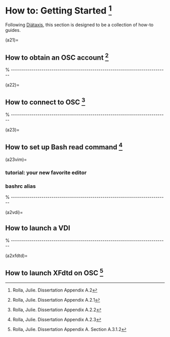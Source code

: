 # How to: Getting Started  [^f1]

Following [Diátaxis](https://diataxis.fr/how-to-guides/), this section is
designed to be a collection of how-to guides.

(a21)=

## How to obtain an OSC account [^f2]

<!-- The commercial antenna simulation software that we use (XFdtd) is installed on -->
<!-- OSC. If you are associated with the Ohio State University, you can email or talk -->
<!-- to Dr. [Connolly](mailto:connolly@physics.osu.edu) to obtain an Ohio Supercomputer -->
<!-- Center (OSC) account. Please include the following information in your email: -->
<!--  -->
<!-- - Your first and last name -->
<!-- - Your date of birth -->
<!-- - Your e-mail address -->
<!-- - Your phone number -->
<!--  -->
<!-- Once you request access, you'll receive an email stating you've been invited to -->
<!-- join the project, `PAS1960` (Our project space on OSC is at -->
<!-- `/fs/ess/PAS1960`). You can then follow the link provided in the email to -->
<!-- register your account. -->
<!-- If you don't already have an OSC account, you'll also receive an email telling -->
<!-- you that a request has been made on your behalf, and it will ask you to verify -->
<!-- your email address. -->
<!--  -->
<!-- You should also ask Dr. Connolly to add you to our {ref}`XFdtd <a2xfdtd>` -->
<!-- license. Please fill out the -->
<!-- {download}`OSC Software License Agreement form <osc_sla.pdf>` and email it to -->
<!-- Dr. Connolly. -->

% -----------------------------------------------------------------------------

(a22)=

## How to connect to OSC [^f3]

<!-- If you're running Windows {strike}`consider getting an operating system that -->
<!-- doesn't suck`, you will need to set up Bash to work on Windows first. -->
<!--  -->
<!-- ```{eval-rst} -->
<!-- ..  todo:: -->
<!--  -->
<!--     how to set up Bash on Windows? -->
<!-- ``` -->
<!--  -->
<!-- If you're running macOS or Linux, simply open the terminal application and type -->
<!-- the following command to "ssh into OSC": -->
<!--  -->
<!-- ```Bash -->
<!-- ssh -XY your_username@pitzer.osc.edu -->
<!-- ``` -->
<!--  -->
<!-- This will let you access OSC's [Pitzer cluster](https://www.osc.edu/resources/technical_support/supercomputers/pitzer). -->
<!-- Alternatively, you could access the [Owens cluster](https://www.osc.edu/resources/technical_support/supercomputers/owens) through -->
<!--  -->
<!-- ```Bash -->
<!-- ssh your_username@owens.osc.edu -->
<!-- ``` -->
<!--  -->
<!-- (`-XY` is an `option` of the command `ssh`; more on this [here](https://www.microfocus.com/documentation/rsit-server-client-unix/8-4-0/unix-guide/ssh_options_ap.html).) -->
<!-- Note that the terminal is not going to display your password as you type it, -->
<!-- it is not going to even show hints on how many characters you have entered, -->
<!-- such as `****`. -->
<!--  -->
<!-- To cancel logging into OSC, press the keys {kbd}`Control` + {kbd}`c` -->
<!--  -->
<!-- Once you are in, you may close the connection to OSC with {kbd}`Control` + -->
<!-- {kbd}`d` -->

% -----------------------------------------------------------------------------

(a23)=

## How to set up Bash read command [^f4]

<!-- Once you are on OSC, you may want to proceed to set up your `.bashrc` file. -->
<!--  -->
<!-- To do so, `cd` (change directory) to your home directory if you are not -->
<!-- already there: -->
<!--  -->
<!-- ```Bash -->
<!-- cd ~ -->
<!-- ``` -->
<!--  -->
<!-- Here you may wish to also print out where your home directory is with the -->
<!-- command `pwd` (print working directory), which is most likely going to be -->
<!-- `/users/PAS1960/your_username`. -->
<!--  -->
<!-- If you now list `a`ll files in your home directory through `ls -a`, -->
<!-- you should see a Bash read command file, or `.bashrc` (but worry not if it is -->
<!-- not there). Basically, this is a Bash script that a computer runs every time you -->
<!-- open up the terminal if you are using Bash. -->
<!--  -->
<!-- :::{note} -->
<!-- If you are somehow using other "shells" to interact with the operating -->
<!-- system, for example *zsh*, then you would have a corresponding `.zshrc` -->
<!-- file. -->
<!-- ::: -->

(a23vim)=

### tutorial: your new favorite editor

<!-- In the terminal, open or create your own `.bashrc` using the text editor -->
<!-- *Vim* through -->
<!--  -->
<!-- ```Bash -->
<!-- vim ~/.bashrc -->
<!-- ``` -->
<!--  -->
<!-- If this is your first time using Bash and Vim, congratulations, you are now -->
<!-- editing your first ever Bash script, a widely used scripting language, via [a -->
<!-- widely used editor](https://www.vim.org/), and the first thing you will notice -->
<!-- is that you can't actually type anything; you probably can't even `q`uit the -->
<!-- editor to go back to the terminal window; incidentally, this has over the years -->
<!-- become a meme among Vim users. That you can't type as you normally could is -->
<!-- because you are in what is known as the `normal` mode.  Hit {kbd}`i` to get -->
<!-- into `insert` mode; you should see **-- INSERT --** in the bottom left corner. -->
<!-- Now, you will be able to type normally. To exit the `insert` mode, press -->
<!-- {kbd}`esc` on your keyboard, and you will be back in the `normal` mode. In -->
<!-- `normal` mode, hit {kbd}`:+w+q+Enter` to save what you typed and quit; -->
<!-- alternatively, hit {kbd}`:+q+!+Enter` to force quit Vim without saving. -->
<!--  -->
<!-- Now that you have started using Vim, you might want to check out the offline -->
<!-- tutorial by typing `vimtutor` in the terminal. For more advanced [tips and -->
<!-- tricks](https://www.youtube.com/watch?v=bQfFvExpZDU) to speed up your typing, -->
<!-- you are also encouraged to watch [tutorials](https://www.youtube.com/watch?v=qZO9A5F6BZs&t=504s) on the internet. -->
<!--  -->
<!-- :::{warning} -->
<!-- In two months it will start feeling painful whenever you *cannot* use Vim. -->
<!-- ::: -->

### bashrc alias

<!-- You can put any alias to commands in `.bashrc` and the computer will -->
<!-- automatically follow these abbreviations each time you open a new terminal -->
<!-- window. For example, suppose you don't want to have to type out -->
<!--  -->
<!-- ```Bash -->
<!-- cd /fs/ess/PAS1960/GENETIS_HPol/Evolutionary_loop -->
<!-- ``` -->
<!--  -->
<!-- In order to go to the `GENETIS_HPol` workspace, you could set up an `alias`: -->
<!--  -->
<!-- 1. Open up `.bashrc` again using Vim. -->
<!--  -->
<!-- 2. In **--Insert--** mode, enter -->
<!--  -->
<!--    ```Bash -->
<!--    alias hpol='/fs/ess/PAS1960/GENETIS_HPol/Evolutionary_loop' -->
<!--    ``` -->
<!--  -->
<!-- 3. Save the above change and quit Vim through {kbd}`:+w+q`. -->
<!--  -->
<!-- 4. In the terminal, enter `source ~/.bashrc` for the `alias` to take -->
<!--    effect. Alternatively, you could close the terminal window and open up -->
<!--    a new one (`.bashrc` is automatically sourced when a new terminal is -->
<!--    opened). -->
<!--  -->
<!-- 5. Now, after the newly edited `.bashrc` is `sourced`, instead of typing -->
<!--    `cd /fs/ess/PAS1960/GENETIS_HPol/Evolutionary_loop`, you could simply use -->
<!--    `hpol` to get to the desired directory! -->
<!--  -->
<!-- ### our bashrc -->
<!--  -->
<!-- The following is the `.bashrc` used by the OSU GENETIS team. -->
<!-- Note that this specific `.bashrc` is for OSU Connolly group members and will -->
<!-- not work if you do not have access to the PAS1960 project space. -->
<!--  -->
<!-- ```{eval-rst} -->
<!-- ..  todo:: -->
<!--  -->
<!--     * Check if ``.bashrc`` is still up-to-date -->
<!-- ``` -->
<!--  -->
<!-- ```Bash -->
<!-- # .bashrc -->
<!-- #  Source global definitions -->
<!-- if [ -f /etc/bashrc ]; then -->
<!--     . /etc/bashrc -->
<!-- fi -->
<!--  -->
<!-- #For GENETIS -->
<!-- module load gnu/7.3.0 -->
<!-- module load mvapich2/2.3 -->
<!-- module load fftw3 -->
<!-- module load python/3.6-conda5.2 -->
<!-- module load cmake -->
<!-- export CC=`which gcc` -->
<!-- export CXX=`which g++` -->
<!--  -->
<!-- #For running ARASim -->
<!-- source /cvmfs/ara.opensciencegrid.org/v2.0.0/centos7/setup.sh -->
<!-- source /fs/project/PAS0654/BiconeEvolutionOSC/new_root/new_root_setup.sh -->
<!--  -->
<!-- #Bicone GENETIS directory shortcut alias to PAS1960 -->
<!-- alias GE60='cd /fs/ess/PAS1960/BiconeEvolutionOSC/BiconeEvolution/\ -->
<!-- current_antenna_evo_build/XF_Loop/Evolutionary_Loop/' -->
<!-- ``` -->

% -----------------------------------------------------------------------------

(a2vdi)=

## How to launch a VDI

<!-- To "launch a VDI (virtual desktop infrastructure)," visit [OSC OnDemand](https://ondemand.osc.edu/pun/sys/dashboard). Once you log in, select -->
<!-- "Lighweight Desktop". -->
<!--  -->
<!-- ```{image} img/VDI_step1.png -->
<!-- :width: 850 -->
<!-- ``` -->
<!--  -->
<!-- Then, request the number of hours (please don't actually enter 9999999) and -->
<!-- hit the blue "Launch" button. -->
<!--  -->
<!-- ```{image} img/VDI_step2.png -->
<!-- :width: 850 -->
<!-- ``` -->
<!--  -->
<!-- Once the vitual desktop is ready, you should see the blue "launch lightweight -->
<!-- desktop" button. Please note that there will be a delay before this button shows -->
<!-- up; the wait time depends on how much resources (in this case, the number of -->
<!-- hours) you are requesting. -->
<!--  -->
<!-- ```{image} img/VDI_step3.png -->
<!-- :width: 850 -->
<!-- ``` -->
<!--  -->
<!-- :::{note} -->
<!-- It is a GENETIS common practice to share VDI with other team members via the -->
<!-- `#vdi_links` {ref}`Slack channel <a12>` (locked, please ask for permission -->
<!-- to join the channel). With the shared link, others can view the terminal -->
<!-- check the status of the currently running loop. To generate a shareable VDI -->
<!-- link, click the "View Only (Share-able Link)" button. -->
<!-- ::: -->
<!--  -->
<!-- Once you launch the virtual desktop, your browser will open another tab. -->
<!--  -->
<!-- ```{image} img/VDI_step4.png -->
<!-- :width: 850 -->
<!-- ``` -->
<!--  -->
<!-- Congratulations, you now know how to access OSC through a perhaps more familiar -->
<!-- interface. -->
<!--  -->
<!-- :::{warning} -->
<!-- The VDI will shutdown once the time is up. Make sure you request enough -->
<!-- time for your work and that you save your progress. -->
<!-- ::: -->
<!--  -->
<!-- When you are finished with your work, remember to log out: -->
<!--  -->
<!-- ```{image} img/VDI_step5.png -->
<!-- :width: 850 -->
<!-- ``` -->
<!--  -->
<!-- ```{image} img/VDI_step6.png -->
<!-- :width: 850 -->
<!-- ``` -->
<!--  -->
<!-- Finally, delete the session: -->
<!--  -->
<!-- ```{image} img/VDI_step7.png -->
<!-- :width: 850 -->
<!-- ``` -->

% -----------------------------------------------------------------------------

(a2xfdtd)=

## How to launch XFdtd on OSC [^f5]

<!-- We use {ref}`XFdtd <ch3_3_xfdtd>` to create antennas and simulate their "gains" -->
<!-- (response to electromagnetic waves) on OSC. -->
<!-- For more information on how to use the software, check out its -->
<!-- {download}`users guide <XFdtd_Users_Guide.pdf>` or the more in-depth [reference -->
<!-- manual](https://www.scribd.com/doc/237799239/XFdtd-Reference-Manual-pdf). -->
<!--  -->
<!-- To launch XFdtd, first {ref}`requested the VDI <a2vdi>` and click on the -->
<!-- terminal icon. -->
<!--  -->
<!-- ```{image} img/xflaunch_step1.png -->
<!-- :width: 850 -->
<!-- ``` -->
<!--  -->
<!-- Inside the terminal, type -->
<!--  -->
<!-- ```Bash -->
<!-- module load xfdtd/7.9.2.2 -->
<!-- ``` -->
<!--  -->
<!-- where `7.9.2.2` is the latest version on OSC (as of Aug 20, 2023); -->
<!-- alternatively, use the default version through `module load xfdtd`. -->
<!-- Next, to launch the XFdtd GUI, type -->
<!--  -->
<!-- ```Bash -->
<!-- xfdtd & -->
<!-- ``` -->
<!--  -->
<!-- where the `&` "backgrounds" the terminal command. You will be prompted to -->
<!-- confirm your license. Once confirmed, you should see the following. -->
<!--  -->
<!-- ```{image} img/xflaunch_step2.png -->
<!-- :width: 850 -->
<!-- ``` -->
<!--  -->
<!-- Incidentally, you might consider checking out the `Help` drop-down menu inside -->
<!-- the graphical user interface (GUI) of XFdtd. The "Scripting API documentation" -->
<!-- pertains to the scripting language `xmacro` which we use to control the -->
<!-- software. -->
<!--  -->
<!-- ```{image} img/xflaunch_step3.png -->
<!-- :width: 850 -->
<!-- ``` -->
<!--  -->
<!-- Congratulations, you now know how to launch the XFdtd GUI on OSC! -->
<!--  -->
<!-- % ----------------------------------------------------------------------------- -->
<!--  -->
<!-- % ..  rubric:: footnote -->
<!--  -->
<!-- % ..  [#r1]   A REMCOM product that utilizes the finite difference time domain -->
<!--  -->
<!-- % (Fdtd) method to compute the response of simulated antennas. -->
<!--  -->
<!-- % For more information, please see **section 3.3**. -->
<!--  -->
<!-- ```{eval-rst} -->
<!-- ..  todo:: -->
<!--  -->
<!--     * reference dissertation Chapter 3.3 -->
<!--  -->
<!-- ``` -->
<!--  -->

[^f1]: Rolla, Julie. Dissertation Appendix A.2

[^f2]: Rolla, Julie. Dissertation Appendix A.2.1

[^f3]: Rolla, Julie. Dissertation Appendix A.2.2

[^f4]: Rolla, Julie. Dissertation Appendix A.2.3

[^f5]: Rolla, Julie. Dissertation Appendix A. Section A.3.1.2
